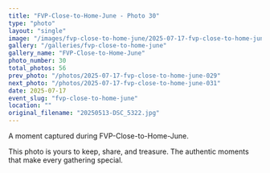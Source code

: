 ```yaml
---
title: "FVP-Close-to-Home-June - Photo 30"
type: "photo"
layout: "single"
image: "/images/fvp-close-to-home-june/2025-07-17-fvp-close-to-home-june-030.jpg"
gallery: "/galleries/fvp-close-to-home-june"
gallery_name: "FVP-Close-to-Home-June"
photo_number: 30
total_photos: 56
prev_photo: "/photos/2025-07-17-fvp-close-to-home-june-029"
next_photo: "/photos/2025-07-17-fvp-close-to-home-june-031"
date: 2025-07-17
event_slug: "fvp-close-to-home-june"
location: ""
original_filename: "20250513-DSC_5322.jpg"
---
```


A moment captured during FVP-Close-to-Home-June.

This photo is yours to keep, share, and treasure. The authentic moments that make every gathering special.